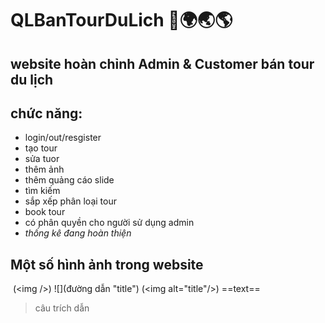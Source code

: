 # QLBanTourDuLich 🚎🌍🌏🌎
## website hoàn chỉnh Admin & Customer bán tour du lịch
## chức năng:
- login/out/resgister
- tạo tour
- sửa tuor
- thêm ảnh
- thêm quảng cáo slide
- tìm kiếm
- sắp xếp phân loại tour
- book tour
- có phân quyền cho người sử dụng admin
- *thống kê đang hoàn thiện*
## Một số hình ảnh trong website
![]() (&lt;img /&gt;)
![](đường dẫn "title") (&lt;img alt="title"/&gt;)
==text==
> câu trích dẫn

